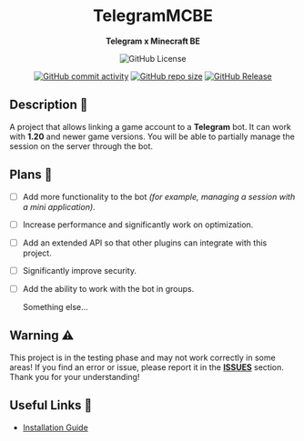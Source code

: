 <div align = "center">

# TelegramMCBE
**Telegram x Minecraft BE**

![GitHub License](https://img.shields.io/github/license/Taskov1ch/TelegramMCBE?style=for-the-badge&labelColor=%23000&color=red)

[![GitHub commit activity](https://img.shields.io/github/commit-activity/t/Taskov1ch/TelegramMCBE?style=for-the-badge&logo=github)](https://github.com/Taskov1ch/TelegramMCBE)
[![GitHub repo size](https://img.shields.io/github/repo-size/Taskov1ch/TelegramMCBE?style=for-the-badge&logo=github)](https://github.com/Taskov1ch/TelegramMCBE)
[![GitHub Release](https://img.shields.io/github/v/release/Taskov1ch/TelegramMCBE?style=for-the-badge&logo=github)](https://github.com/Taskov1ch/TelegramMCBE)

</div>

## Description 📒
A project that allows linking a game account to a **Telegram** bot.
It can work with **1.20** and newer game versions.
You will be able to partially manage the session on the server through the bot.

## Plans 🎯
- [ ] Add more functionality to the bot *(for example, managing a session with a mini application)*.
- [ ] Increase performance and significantly work on optimization.
- [ ] Add an extended API so that other plugins can integrate with this project.
- [ ] Significantly improve security.
- [ ] Add the ability to work with the bot in groups.

  Something else...

## Warning ⚠️
This project is in the testing phase and may not work correctly in some areas! If you find an error or issue, please report it in the **[ISSUES](https://github.com/Taskov1ch/TelegramMCBE/issues)** section. Thank you for your understanding!

## Useful Links 🔗
- [Installation Guide](dont_touch_me/installation.md)
